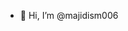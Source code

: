 - 👋 Hi, I’m @majidism006
<!---
majidism006/majidism006 is a ✨ special ✨ repository because its `README.md` (this file) appears on your GitHub profile.
You can click the Preview link to take a look at your changes.
--->
